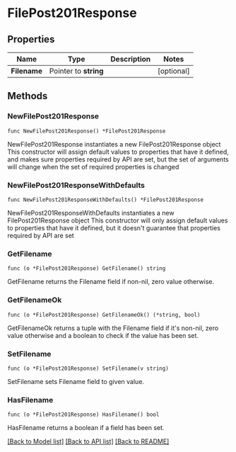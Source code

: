 # FilePost201Response

## Properties

Name | Type | Description | Notes
------------ | ------------- | ------------- | -------------
**Filename** | Pointer to **string** |  | [optional] 

## Methods

### NewFilePost201Response

`func NewFilePost201Response() *FilePost201Response`

NewFilePost201Response instantiates a new FilePost201Response object
This constructor will assign default values to properties that have it defined,
and makes sure properties required by API are set, but the set of arguments
will change when the set of required properties is changed

### NewFilePost201ResponseWithDefaults

`func NewFilePost201ResponseWithDefaults() *FilePost201Response`

NewFilePost201ResponseWithDefaults instantiates a new FilePost201Response object
This constructor will only assign default values to properties that have it defined,
but it doesn't guarantee that properties required by API are set

### GetFilename

`func (o *FilePost201Response) GetFilename() string`

GetFilename returns the Filename field if non-nil, zero value otherwise.

### GetFilenameOk

`func (o *FilePost201Response) GetFilenameOk() (*string, bool)`

GetFilenameOk returns a tuple with the Filename field if it's non-nil, zero value otherwise
and a boolean to check if the value has been set.

### SetFilename

`func (o *FilePost201Response) SetFilename(v string)`

SetFilename sets Filename field to given value.

### HasFilename

`func (o *FilePost201Response) HasFilename() bool`

HasFilename returns a boolean if a field has been set.


[[Back to Model list]](../README.md#documentation-for-models) [[Back to API list]](../README.md#documentation-for-api-endpoints) [[Back to README]](../README.md)


